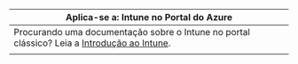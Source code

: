 |                                                           Aplica-se a: Intune no Portal do Azure                                                            |
|-------------------------------------------------------------------------------------------------------------------------------------------------------------|
| Procurando uma documentação sobre o Intune no portal clássico? Leia a [Introdução ao Intune](/intune/introduction-intune?toc=/intune-classic/toc.json). |
|                                                                                                                                                             |

